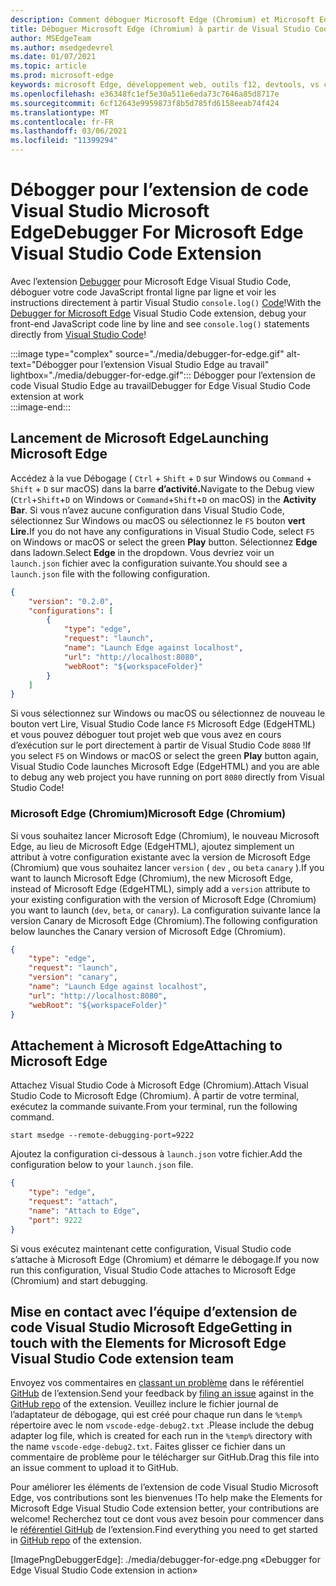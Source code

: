 ```yaml
---
description: Comment déboguer Microsoft Edge (Chromium) et Microsoft Edge (EdgeHTML) à partir de Visual Studio Code
title: Déboguer Microsoft Edge (Chromium) à partir de Visual Studio Code
author: MSEdgeTeam
ms.author: msedgedevrel
ms.date: 01/07/2021
ms.topic: article
ms.prod: microsoft-edge
keywords: microsoft Edge, développement web, outils f12, devtools, vs code, visual studio code, débogueur
ms.openlocfilehash: e36348fc1ef5e30a511e6eda73c7646a85d8717e
ms.sourcegitcommit: 6cf12643e9959873f8b5d785fd6158eeab74f424
ms.translationtype: MT
ms.contentlocale: fr-FR
ms.lasthandoff: 03/06/2021
ms.locfileid: "11399294"
---
```

# <a name="debugger-for-microsoft-edge-visual-studio-code-extension"></a><span data-ttu-id="7ba8f-104">Débogger pour l’extension de code Visual Studio Microsoft Edge</span><span class="sxs-lookup"><span data-stu-id="7ba8f-104">Debugger For Microsoft Edge Visual Studio Code Extension</span></span>  

<span data-ttu-id="7ba8f-105">Avec l’extension [Debugger][VisualstudioMarketplaceDebuggerMicrosoftEdge] pour Microsoft Edge Visual Studio Code, déboguer votre code JavaScript frontal ligne par ligne et voir les instructions directement à partir Visual Studio `console.log()` [Code][VisualstudioCode]!</span><span class="sxs-lookup"><span data-stu-id="7ba8f-105">With the [Debugger for Microsoft Edge][VisualstudioMarketplaceDebuggerMicrosoftEdge] Visual Studio Code extension, debug your front-end JavaScript code line by line and see `console.log()` statements directly from [Visual Studio Code][VisualstudioCode]!</span></span>  

:::image type="complex" source="./media/debugger-for-edge.gif" alt-text="Débogger pour l’extension Visual Studio Edge au travail" lightbox="./media/debugger-for-edge.gif":::
   <span data-ttu-id="7ba8f-107">Débogger pour l’extension de code Visual Studio Edge au travail</span><span class="sxs-lookup"><span data-stu-id="7ba8f-107">Debugger for Edge Visual Studio Code extension at work</span></span>  
:::image-end:::

<!--![Debugger for Edge Visual Studio Code extension at work][ImageGifDebuggerEdge]  -->  

## <a name="launching-microsoft-edge"></a><span data-ttu-id="7ba8f-108">Lancement de Microsoft Edge</span><span class="sxs-lookup"><span data-stu-id="7ba8f-108">Launching Microsoft Edge</span></span>  

<span data-ttu-id="7ba8f-109">Accédez à la vue Débogage \( `Ctrl` + `Shift` + `D` sur Windows ou `Command` + `Shift` + `D` sur macOS\) dans la barre **d’activité.**</span><span class="sxs-lookup"><span data-stu-id="7ba8f-109">Navigate to the Debug view \(`Ctrl`+`Shift`+`D` on Windows or `Command`+`Shift`+`D` on macOS\) in the **Activity Bar**.</span></span>  <span data-ttu-id="7ba8f-110">Si vous n’avez aucune configuration dans Visual Studio Code, sélectionnez Sur Windows ou macOS ou sélectionnez le `F5` bouton **vert Lire.**</span><span class="sxs-lookup"><span data-stu-id="7ba8f-110">If you do not have any configurations in Visual Studio Code, select `F5` on Windows or macOS or select the green **Play** button.</span></span>  <span data-ttu-id="7ba8f-111">Sélectionnez **Edge** dans ladown.</span><span class="sxs-lookup"><span data-stu-id="7ba8f-111">Select **Edge** in the dropdown.</span></span>  <span data-ttu-id="7ba8f-112">Vous devriez voir un `launch.json` fichier avec la configuration suivante.</span><span class="sxs-lookup"><span data-stu-id="7ba8f-112">You should see a `launch.json` file with the following configuration.</span></span>  

```json
{
    "version": "0.2.0",
    "configurations": [
        {
            "type": "edge",
            "request": "launch",
            "name": "Launch Edge against localhost",
            "url": "http://localhost:8080",
            "webRoot": "${workspaceFolder}"
        }
    ]
}
```  

<span data-ttu-id="7ba8f-113">Si vous sélectionnez sur Windows ou macOS ou sélectionnez de nouveau le bouton vert Lire, Visual Studio Code lance `F5` Microsoft Edge \(EdgeHTML\) et vous pouvez déboguer tout projet web que vous avez en cours d’exécution sur le port directement à partir de Visual Studio  Code `8080` !</span><span class="sxs-lookup"><span data-stu-id="7ba8f-113">If you select `F5` on Windows or macOS or select the green **Play** button again, Visual Studio Code launches Microsoft Edge \(EdgeHTML\) and you are able to debug any web project you have running on port `8080` directly from Visual Studio Code!</span></span>  

### <a name="microsoft-edge-chromium"></a><span data-ttu-id="7ba8f-114">Microsoft Edge (Chromium)</span><span class="sxs-lookup"><span data-stu-id="7ba8f-114">Microsoft Edge (Chromium)</span></span>  

<span data-ttu-id="7ba8f-115">Si vous souhaitez lancer Microsoft Edge \(Chromium\), le nouveau Microsoft Edge, au lieu de Microsoft Edge \(EdgeHTML\), ajoutez simplement un attribut à votre configuration existante avec la version de Microsoft Edge \(Chromium\) que vous souhaitez lancer `version` \( `dev` , ou `beta` `canary` \).</span><span class="sxs-lookup"><span data-stu-id="7ba8f-115">If you want to launch Microsoft Edge \(Chromium\), the new Microsoft Edge, instead of Microsoft Edge \(EdgeHTML\), simply add a `version` attribute to your existing configuration with the version of Microsoft Edge \(Chromium\) you want to launch \(`dev`, `beta`, or `canary`\).</span></span>  <span data-ttu-id="7ba8f-116">La configuration suivante lance la version Canary de Microsoft Edge \(Chromium\).</span><span class="sxs-lookup"><span data-stu-id="7ba8f-116">The following configuration below launches the Canary version of Microsoft Edge \(Chromium\).</span></span>  

```json
{
    "type": "edge",
    "request": "launch",
    "version": "canary",
    "name": "Launch Edge against localhost",
    "url": "http://localhost:8080",
    "webRoot": "${workspaceFolder}"
}
```  

## <a name="attaching-to-microsoft-edge"></a><span data-ttu-id="7ba8f-117">Attachement à Microsoft Edge</span><span class="sxs-lookup"><span data-stu-id="7ba8f-117">Attaching to Microsoft Edge</span></span>  

<span data-ttu-id="7ba8f-118">Attachez Visual Studio Code à Microsoft Edge \(Chromium\).</span><span class="sxs-lookup"><span data-stu-id="7ba8f-118">Attach Visual Studio Code to Microsoft Edge \(Chromium\).</span></span>  <span data-ttu-id="7ba8f-119">À partir de votre terminal, exécutez la commande suivante.</span><span class="sxs-lookup"><span data-stu-id="7ba8f-119">From your terminal, run the following command.</span></span>  

```shell
start msedge --remote-debugging-port=9222
```  

<span data-ttu-id="7ba8f-120">Ajoutez la configuration ci-dessous à `launch.json` votre fichier.</span><span class="sxs-lookup"><span data-stu-id="7ba8f-120">Add the configuration below to your `launch.json` file.</span></span>   

```json
{
    "type": "edge",
    "request": "attach",
    "name": "Attach to Edge",
    "port": 9222
}
```  

<span data-ttu-id="7ba8f-121">Si vous exécutez maintenant cette configuration, Visual Studio code s’attache à Microsoft Edge \(Chromium\) et démarre le débogage.</span><span class="sxs-lookup"><span data-stu-id="7ba8f-121">If you now run this configuration, Visual Studio Code attaches to Microsoft Edge \(Chromium\) and start debugging.</span></span>  

## <a name="getting-in-touch-with-the-elements-for-microsoft-edge-visual-studio-code-extension-team"></a><span data-ttu-id="7ba8f-122">Mise en contact avec l’équipe d’extension de code Visual Studio Microsoft Edge</span><span class="sxs-lookup"><span data-stu-id="7ba8f-122">Getting in touch with the Elements for Microsoft Edge Visual Studio Code extension team</span></span>    

<span data-ttu-id="7ba8f-123">Envoyez vos commentaires en [classant un problème][GithubMicrosoftVscodeEdgeDebug2NewIssue] dans le référentiel [GitHub][GithubMicrosoftVscodeEdgeDebug2] de l’extension.</span><span class="sxs-lookup"><span data-stu-id="7ba8f-123">Send your feedback by [filing an issue][GithubMicrosoftVscodeEdgeDebug2NewIssue] against in the [GitHub repo][GithubMicrosoftVscodeEdgeDebug2] of the extension.</span></span>  <span data-ttu-id="7ba8f-124">Veuillez inclure le fichier journal de l’adaptateur de débogage, qui est créé pour chaque run dans le `%temp%` répertoire avec le nom `vscode-edge-debug2.txt` .</span><span class="sxs-lookup"><span data-stu-id="7ba8f-124">Please include the debug adapter log file, which is created for each run in the `%temp%` directory with the name `vscode-edge-debug2.txt`.</span></span>  <span data-ttu-id="7ba8f-125">Faites glisser ce fichier dans un commentaire de problème pour le télécharger sur GitHub.</span><span class="sxs-lookup"><span data-stu-id="7ba8f-125">Drag this file into an issue comment to upload it to GitHub.</span></span>  

<span data-ttu-id="7ba8f-126">Pour améliorer les éléments de l’extension de code Visual Studio Microsoft Edge, vos contributions sont les bienvenues !</span><span class="sxs-lookup"><span data-stu-id="7ba8f-126">To help make the Elements for Microsoft Edge Visual Studio Code extension better, your contributions are welcome!</span></span>  <span data-ttu-id="7ba8f-127">Recherchez tout ce dont vous avez besoin pour commencer dans le [référentiel GitHub][GithubMicrosoftVscodeEdgeDebug2] de l’extension.</span><span class="sxs-lookup"><span data-stu-id="7ba8f-127">Find everything you need to get started in [GitHub repo][GithubMicrosoftVscodeEdgeDebug2] of the extension.</span></span>  


<!-- image links -->  

<!--[ImageGifDebuggerEdge]: ./media/debugger-for-edge.gif "Debugger for Edge Visual Studio Code extension in action"  -->  
[ImagePngDebuggerEdge]: ./media/debugger-for-edge.png «Debugger for Edge Visual Studio Code extension in action»  

<!--links -->  

[VisualstudioCode]: https://code.visualstudio.com "Visual Studio Code"  
[VisualStudioCodeDocs]: https://code.visualstudio.com/Docs "Documentation | Visual Studio Code"   

[GithubMicrosoftVscodeEdgeDebug2]: https://github.com/Microsoft/vscode-edge-debug2 "microsoft/vscode-edge-debug2 | GitHub"  
[GithubMicrosoftVscodeEdgeDebug2NewIssue]: https://github.com/Microsoft/vscode-edge-debug2/issues/new "Nouveau problème : microsoft/vscode-edge-debug2 | GitHub"  

[VisualstudioMarketplaceDebuggerMicrosoftEdge]: https://marketplace.visualstudio.com/items?itemName=msjsdiag.debugger-for-edge "Débogger pour Microsoft Edge | Visual Studio Marketplace"  
